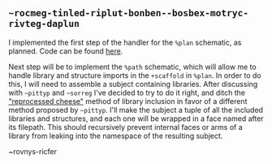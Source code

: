 ## `~rocmeg-tinled-riplut-bonben--bosbex-motryc-rivteg-daplun`
I implemented the first step of the handler for the `%plan` schematic, as planned. Code can be found [here](https://github.com/urbit/arvo/tree/b1e85d481ef99bc216406b8133a94d9f27fb36fc).

Next step will be to implement the `%path` schematic, which will allow me to handle library and structure imports in the `+scaffold` in `%plan`. In order to do this, I will need to assemble a subject containing libraries. After discussing with `~pittyp` and `~sorreg` I've decided to try to do it right, and ditch the ["reprocessed cheese"](https://github.com/urbit/arvo/issues/622) method of library inclusion in favor of a different method proposed by `~pittyp`. I'll make the subject a tuple of all the included libraries and structures, and each one will be wrapped in a face named after its filepath. This should recursively prevent internal faces or arms of a library from leaking into the namespace of the resulting subject.

~rovnys-ricfer